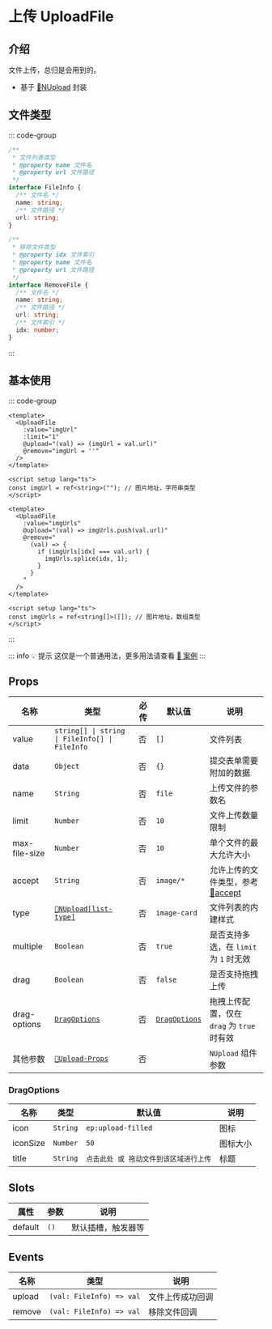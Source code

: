 # 上传 UploadFile

## 介绍

文件上传，总归是会用到的。

- 基于 [🔗NUpload](https://www.naiveui.com/zh-CN/os-theme/components/upload) 封装

## 文件类型

::: code-group

```ts [绑定的文件列表类型]
/**
 * 文件列表类型
 * @property name 文件名
 * @property url 文件路径
 */
interface FileInfo {
  /** 文件名 */
  name: string;
  /** 文件路径 */
  url: string;
}
```

```ts [移除文件返回的类型]
/**
 * 移除文件类型
 * @property idx 文件索引
 * @property name 文件名
 * @property url 文件路径
 */
interface RemoveFile {
  /** 文件名 */
  name: string;
  /** 文件路径 */
  url: string;
  /** 文件索引 */
  idx: number;
}
```

:::

## 基本使用

::: code-group

```vue [单文件上传]
<template>
  <UploadFile
    :value="imgUrl"
    :limit="1"
    @upload="(val) => (imgUrl = val.url)"
    @remove="imgUrl = ''"
  />
</template>

<script setup lang="ts">
const imgUrl = ref<string>(""); // 图片地址，字符串类型
</script>
```

```vue [多文件上传]
<template>
  <UploadFile
    :value="imgUrls"
    @upload="(val) => imgUrls.push(val.url)"
    @remove="
      (val) => {
        if (imgUrls[idx] === val.url) {
          imgUrls.splice(idx, 1);
        }
      }
    "
  />
</template>

<script setup lang="ts">
const imgUrls = ref<string[]>([]); // 图片地址，数组类型
</script>
```

:::

::: info 💡 提示
这仅是一个普通用法，更多用法请查看 [🔗 案例](https://gitee.com/zimo493/vue3-naiveui-admin/blob/main/src/views/demo/upload.vue)
:::

## Props

| 名称 | 类型 | 必传 | 默认值 | 说明 |
| --- | --- | --- | --- | --- |
| value | `string[] \| string \| FileInfo[] \| FileInfo` | 否 | `[]` | 文件列表 |
| data | `Object` | 否 | `{}` | 提交表单需要附加的数据 |
| name | `String` | 否 | `file` | 上传文件的参数名 |
| limit | `Number` | 否 | `10` | 文件上传数量限制 |
| max-file-size | `Number` | 否 | `10` | 单个文件的最大允许大小 |
| accept | `String` | 否 | `image/*` | 允许上传的文件类型，参考 [🔗accept](https://developer.mozilla.org/en-US/docs/Web/HTML/Reference/Elements/input/file#accept) |
| type | [`🔗NUpload[list-type]`](/guide/form-pro#上传类型-uploadtype) | 否 | `image-card` | 文件列表的内建样式 |
| multiple | `Boolean` | 否 | `true` | 是否支持多选，在 `limit` 为 `1` 时无效 |
| drag | `Boolean` | 否 | `false` | 是否支持拖拽上传 |
| drag-options | [`DragOptions`](/guide/upload-file#dragoptions) | 否 | [`DragOptions`](/guide/upload-file#dragoptions) | 拖拽上传配置，仅在 `drag` 为 `true` 时有效 |
| 其他参数 | [`🔗Upload-Props`](https://www.naiveui.com/zh-CN/os-theme/components/upload#Upload-Props) | 否 | | `NUpload` 组件参数 |

### DragOptions

| 名称 | 类型 | 默认值 | 说明 |
| --- | --- | --- | --- |
| icon | `String` | `ep:upload-filled` | 图标 |
| iconSize | `Number` | `50` | 图标大小 |
| title | `String` | `点击此处 或 拖动文件到该区域进行上传` | 标题 |

## Slots

| 属性 | 参数 | 说明 |
| --- | --- | --- |
| default | `()` | 默认插槽，触发器等 |

## Events

| 名称 | 类型 | 说明 |
| --- | --- | --- |
| upload | `(val: FileInfo) => val` | 文件上传成功回调 |
| remove | `(val: FileInfo) => val` | 移除文件回调 |
